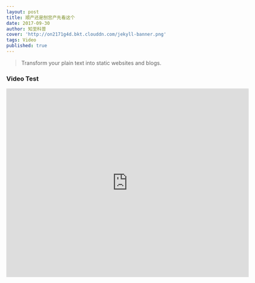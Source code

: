 ```yaml
---
layout: post
title: 顺产还是刨宫产先看这个
date: 2017-09-30
author: 知至科普
cover: 'http://on2171g4d.bkt.clouddn.com/jekyll-banner.png'
tags: Video
published: true
---
```


> Transform your plain text into static websites and blogs.


### Video Test

<iframe frameborder="0" width="640" height="498" src="https://v.qq.com/iframe/player.html?vid=m01850r67an&tiny=0&auto=0" allowfullscreen></iframe>
